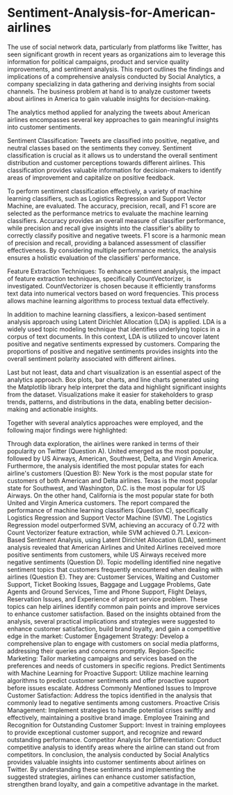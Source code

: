 # Sentiment-Analysis-for-American-airlines

The use of social network data, particularly from platforms like Twitter, has seen significant growth in recent years as organizations aim to leverage this information for political campaigns, product and service quality improvements, and sentiment analysis. This report outlines the findings and implications of a comprehensive analysis conducted by Social Analytics, a company specializing in data gathering and deriving insights from social channels. The business problem at hand is to analyze customer tweets about airlines in America to gain valuable insights for decision-making.

The analytics method applied for analyzing the tweets about American airlines encompasses several key approaches to gain meaningful insights into customer sentiments.

Sentiment Classification: Tweets are classified into positive, negative, and neutral classes based on the sentiments they convey. Sentiment classification is crucial as it allows us to understand the overall sentiment distribution and customer perceptions towards different airlines. This classification provides valuable information for decision-makers to identify areas of improvement and capitalize on positive feedback.

To perform sentiment classification effectively, a variety of machine learning classifiers, such as Logistics Regression and Support Vector Machine, are evaluated. The accuracy, precision, recall, and F1 score are selected as the performance metrics to evaluate the machine learning classifiers. Accuracy provides an overall measure of classifier performance, while precision and recall give insights into the classifier's ability to correctly classify positive and negative tweets. F1 score is a harmonic mean of precision and recall, providing a balanced assessment of classifier effectiveness. By considering multiple performance metrics, the analysis ensures a holistic evaluation of the classifiers' performance.

Feature Extraction Techniques: To enhance sentiment analysis, the impact of feature extraction techniques, specifically CountVectorizer, is investigated. CountVectorizer is chosen because it efficiently transforms text data into numerical vectors based on word frequencies. This process allows machine learning algorithms to process textual data effectively.

In addition to machine learning classifiers, a lexicon-based sentiment analysis approach using Latent Dirichlet Allocation (LDA) is applied. LDA is a widely used topic modeling technique that identifies underlying topics in a corpus of text documents. In this context, LDA is utilized to uncover latent positive and negative sentiments expressed by customers. Comparing the proportions of positive and negative sentiments provides insights into the overall sentiment polarity associated with different airlines.

Last but not least, data and chart visualization is an essential aspect of the analytics approach. Box plots, bar charts, and line charts generated using the Matplotlib library help interpret the data and highlight significant insights from the dataset. Visualizations make it easier for stakeholders to grasp trends, patterns, and distributions in the data, enabling better decision-making and actionable insights.

Together with several analytics approaches were employed, and the following major findings were highlighted:

Through data exploration, the airlines were ranked in terms of their popularity on Twitter (Question A). United emerged as the most popular, followed by US Airways, American, Southwest, Delta, and Virgin America. Furthermore, the analysis identified the most popular states for each airline's customers (Question B): New York is the most popular state for customers of both American and Delta airlines. Texas is the most popular state for Southwest, and Washington, D.C. is the most popular for US Airways. On the other hand, California is the most popular state for both United and Virgin America customers.
The report compared the performance of machine learning classifiers (Question C), specifically Logistics Regression and Support Vector Machine (SVM). The Logistics Regression model outperformed SVM, achieving an accuracy of 0.72 with Count Vectorizer feature extraction, while SVM achieved 0.71.
Lexicon-Based Sentiment Analysis, using Latent Dirichlet Allocation (LDA), sentiment analysis revealed that American Airlines and United Airlines received more positive sentiments from customers, while US Airways received more negative sentiments (Question D).
Topic modelling identified nine negative sentiment topics that customers frequently encountered when dealing with airlines (Question E). They are: Customer Services, Waiting and Customer Support, Ticket Booking Issues, Baggage and Luggage Problems, Gate Agents and Ground Services, Time and Phone Support, Flight Delays, Reservation Issues, and Experience of airport service problem. These topics can help airlines identify common pain points and improve services to enhance customer satisfaction. Based on the insights obtained from the analysis, several practical implications and strategies were suggested to enhance customer satisfaction, build brand loyalty, and gain a competitive edge in the market:
Customer Engagement Strategy: Develop a comprehensive plan to engage with customers on social media platforms, addressing their queries and concerns promptly.
Region-Specific Marketing: Tailor marketing campaigns and services based on the preferences and needs of customers in specific regions.
Predict Sentiments with Machine Learning for Proactive Support: Utilize machine learning algorithms to predict customer sentiments and offer proactive support before issues escalate.
Address Commonly Mentioned Issues to Improve Customer Satisfaction: Address the topics identified in the analysis that commonly lead to negative sentiments among customers.
Proactive Crisis Management: Implement strategies to handle potential crises swiftly and effectively, maintaining a positive brand image.
Employee Training and Recognition for Outstanding Customer Support: Invest in training employees to provide exceptional customer support, and recognize and reward outstanding performance.
Competitor Analysis for Differentiation: Conduct competitive analysis to identify areas where the airline can stand out from competitors.
In conclusion, the analysis conducted by Social Analytics provides valuable insights into customer sentiments about airlines on Twitter. By understanding these sentiments and implementing the suggested strategies, airlines can enhance customer satisfaction, strengthen brand loyalty, and gain a competitive advantage in the market.
